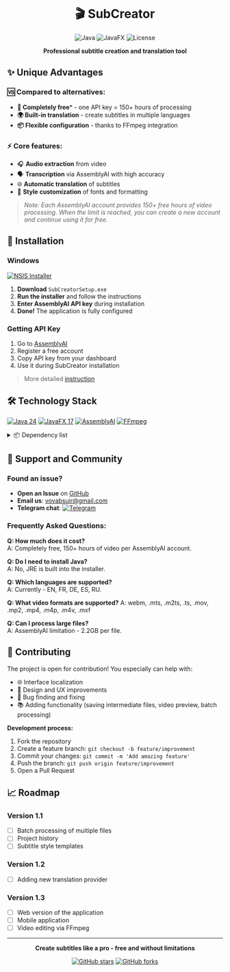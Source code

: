 <div align="center">

# 🎬 SubCreator

![Java](https://img.shields.io/badge/Java-24-orange?logo=openjdk)
![JavaFX](https://img.shields.io/badge/JavaFX-17.0.8-%23ED8B00?logo=javafx)
![License](https://img.shields.io/badge/license-GPLv3-yellow)

**Professional subtitle creation and translation tool**

</div>

## ✨ Unique Advantages

### 🆚 Compared to alternatives:
- **🎯 Completely free*** - one API key = 150+ hours of processing
- **🌍 Built-in translation** - create subtitles in multiple languages
- **📦 Flexible configuration** - thanks to FFmpeg integration

### ⚡ Core features:
- 🎧 **Audio extraction** from video
- 🗣️ **Transcription** via AssemblyAI with high accuracy
- 🌐 **Automatic translation** of subtitles
- 🎨 **Style customization** of fonts and formatting

> *Note: Each AssemblyAI account provides 150+ free hours of video processing. When the limit is reached, you can create a new account and continue using it for free.*

## 💾 Installation

### Windows
[![NSIS Installer](https://img.shields.io/badge/Download-Windows_Installer-blue?logo=windows&style=for-the-badge)](installer/SubCreatorSetup.exe)

1. **Download** `SubCreatorSetup.exe`
2. **Run the installer** and follow the instructions
3. **Enter AssemblyAI API key** during installation
4. **Done!** The application is fully configured

### Getting API Key
1. Go to [AssemblyAI](https://www.assemblyai.com/dashboard/login)
2. Register a free account
3. Copy API key from your dashboard
4. Use it during SubCreator installation

> More detailed [instruction](docs/installation_guide_en.md)

## 🛠 Technology Stack

[![Java 24](https://img.shields.io/badge/Java-24-%23ED8B00?logo=openjdk&logoColor=white)](https://openjdk.org/)
[![JavaFX 17](https://img.shields.io/badge/JavaFX-17.0.8-%230175C2?logo=javafx)](https://openjfx.io/)
[![AssemblyAI](https://img.shields.io/badge/AssemblyAI-Speech_to_Text-%2300599C?logo=assemblyai)](https://www.assemblyai.com/)
[![FFmpeg](https://img.shields.io/badge/FFmpeg-Multimedia-%23007800?logo=ffmpeg)](https://ffmpeg.org/)

<details>
<summary>📦 Dependency list</summary>

**Application Core:**
- Java 24
- JavaFX 17

**Media Processing:**
- FFmpeg integration for video processing
- AssemblyAI API for speech recognition

**Additional Technologies:**
- Jackson
- Lombok
- NSIS
</details>

## 💬 Support and Community

### Found an issue?
- **Open an Issue** on [GitHub](https://github.com/vovabsuir/subcreator/issues)
- **Email us**: vovabsuir@gmail.com
- **Telegram chat**: [![Telegram](https://img.shields.io/badge/Chat-Telegram-blue?logo=telegram)](https://t.me/+76LBDzoK2xlmNzUy)

### Frequently Asked Questions:
**Q: How much does it cost?**  
A: Completely free, 150+ hours of video per AssemblyAI account.

**Q: Do I need to install Java?**  
A: No, JRE is built into the installer.

**Q: Which languages are supported?**  
A: Currently - EN, FR, DE, ES, RU.

**Q: What video formats are supported?**
A: webm, .mts, .m2ts, .ts, .mov, .mp2, .mp4, .m4p, .m4v, .mxf

**Q: Can I process large files?**  
A: AssemblyAI limitation - 2.2GB per file.

## 🤝 Contributing

The project is open for contribution! You especially can help with:

- 🌐 Interface localization
- 🎨 Design and UX improvements
- 🐛 Bug finding and fixing
- 📚 Adding functionality (saving intermediate files, video preview, batch processing)

**Development process:**
1. Fork the repository
2. Create a feature branch: `git checkout -b feature/improvement`
3. Commit your changes: `git commit -m 'Add amazing feature'`
4. Push the branch: `git push origin feature/improvement`
5. Open a Pull Request

## 📈 Roadmap

### Version 1.1
- [ ] Batch processing of multiple files
- [ ] Project history
- [ ] Subtitle style templates

### Version 1.2
- [ ] Adding new translation provider

### Version 1.3
- [ ] Web version of the application
- [ ] Mobile application
- [ ] Video editing via FFmpeg

---

<div align="center">

**Create subtitles like a pro - free and without limitations**

[![GitHub stars](https://img.shields.io/github/stars/vovabsuir/SubCreator?style=social)](https://github.com/vovabsuir/SubCreator/stargazers)
[![GitHub forks](https://img.shields.io/badge/Forks-Welcome-success?style=social)](https://github.com/vovabsuir/SubCreator/network/members)

</div>